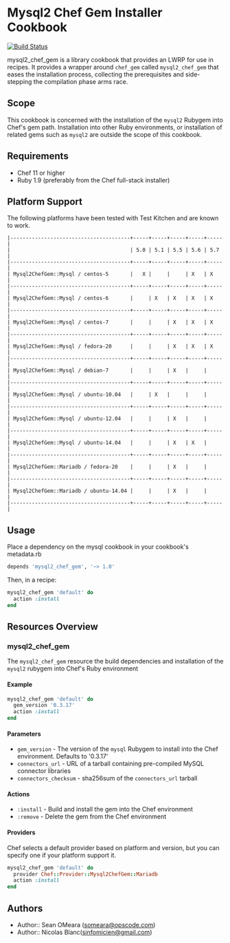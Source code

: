 Mysql2 Chef Gem Installer Cookbook
==================================

[![Build Status](https://travis-ci.org/sinfomicien/mysql2_chef_gem.png)](https://travis-ci.org/sinfomicien/mysql2_chef_gem)

mysql2_chef_gem is a library cookbook that provides an LWRP for use
in recipes. It provides a wrapper around `chef_gem` called
`mysql2_chef_gem` that eases the installation process, collecting the
prerequisites and side-stepping the compilation phase arms race.

Scope
-----
This cookbook is concerned with the installation of the `mysql2`
Rubygem into Chef's gem path. Installation into other Ruby
environments, or installation of related gems such as `mysql2` are
outside the scope of this cookbook.

Requirements
------------
* Chef 11 or higher
* Ruby 1.9 (preferably from the Chef full-stack installer)

Platform Support
----------------
The following platforms have been tested with Test Kitchen and are
known to work.

```
|---------------------------------------+-----+-----+-----+-----+-----|
|                                       | 5.0 | 5.1 | 5.5 | 5.6 | 5.7 |
|---------------------------------------+-----+-----+-----+-----+-----|
| Mysql2ChefGem::Mysql / centos-5       |   X |     |     | X   | X   |
|---------------------------------------+-----+-----+-----+-----+-----|
| Mysql2ChefGem::Mysql / centos-6       |     | X   | X   | X   | X   |
|---------------------------------------+-----+-----+-----+-----+-----|
| Mysql2ChefGem::Mysql / centos-7       |     |     | X   | X   | X   |
|---------------------------------------+-----+-----+-----+-----+-----|
| Mysql2ChefGem::Mysql / fedora-20      |     |     | X   | X   | X   |
|---------------------------------------+-----+-----+-----+-----+-----|
| Mysql2ChefGem::Mysql / debian-7       |     |     | X   |     |     |
|---------------------------------------+-----+-----+-----+-----+-----|
| Mysql2ChefGem::Mysql / ubuntu-10.04   |     | X   |     |     |     |
|---------------------------------------+-----+-----+-----+-----+-----|
| Mysql2ChefGem::Mysql / ubuntu-12.04   |     |     | X   |     |     |
|---------------------------------------+-----+-----+-----+-----+-----|
| Mysql2ChefGem::Mysql / ubuntu-14.04   |     |     | X   | X   |     |
|---------------------------------------+-----+-----+-----+-----+-----|
| Mysql2ChefGem::Mariadb / fedora-20    |     |     | X   |     |     |
|---------------------------------------+-----+-----+-----+-----+-----|
| Mysql2ChefGem::Mariadb / ubuntu-14.04 |     |     | X   |     |     |
|---------------------------------------+-----+-----+-----+-----+-----|
```

Usage
-----
Place a dependency on the mysql cookbook in your cookbook's metadata.rb
```ruby
depends 'mysql2_chef_gem', '~> 1.0'
```

Then, in a recipe:

```ruby
mysql2_chef_gem 'default' do
  action :install
end
```

Resources Overview
------------------
### mysql2_chef_gem

The `mysql2_chef_gem` resource the build dependencies and installation
of the `mysql2` rubygem into Chef's Ruby environment

#### Example
```ruby
mysql2_chef_gem 'default' do
  gem_version '0.3.17'
  action :install
end
```
#### Parameters
- `gem_version` - The version of the `mysql` Rubygem to install into
  the Chef environment. Defaults to '0.3.17'
- `connectors_url` - URL of a tarball containing pre-compiled MySQL
  connector libraries
- `connectors_checksum` - sha256sum of the `connectors_url` tarball

#### Actions
- `:install` - Build and install the gem into the Chef environment
- `:remove` - Delete the gem from the Chef environment

#### Providers
Chef selects a default provider based on platform and version,
but you can specify one if your platform support it.

```ruby
mysql2_chef_gem 'default' do
  provider Chef::Provider::Mysql2ChefGem::Mariadb
  action :install
end
```

Authors
-------
- Author:: Sean OMeara (<someara@opscode.com>)
- Author:: Nicolas Blanc(<sinfomicien@gmail.com>)
